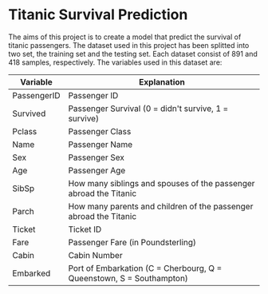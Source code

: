 # Titanic Survival Prediction

The aims of this project is to create a model that predict the survival of titanic passengers. The dataset used in this project has been splitted into two set, the training set and the testing set. Each dataset consist of 891 and 418 samples, respectively. The variables used in this dataset are:

|Variable     |Explanation|
|-------------|-----------|
PassengerID   | Passenger ID|
Survived      | Passenger Survival (0 = didn't survive, 1 = survive)
Pclass        | Passenger Class
Name          | Passenger Name
Sex           | Passenger Sex
Age           | Passenger Age
SibSp         | How many siblings and spouses of the passenger abroad the Titanic
Parch         | How many parents and children of the passenger abroad the Titanic
Ticket        | Ticket ID
Fare          | Passenger Fare (in Poundsterling)
Cabin         | Cabin Number
Embarked      | Port of Embarkation (C = Cherbourg, Q = Queenstown, S = Southampton)